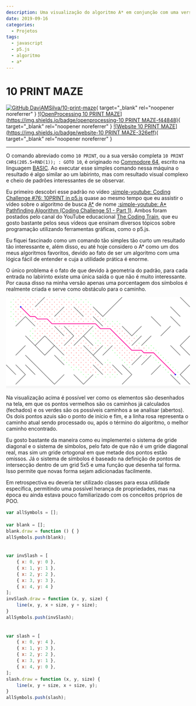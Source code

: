```yaml
---
description: Uma visualização do algoritmo A* em conjunção com uma versão parcial do padrão 10 PRINT
date: 2019-09-16
categories:
  - Projetos
tags:
  - javascript
  - p5.js
  - algoritmo
  - a*
---
```


# 10 PRINT MAZE

[![GitHub DaviAMSilva/10-print-maze](https://img.shields.io/badge/github-DaviAMSilva%2F10--print--maze-dddddd?logo=github)](https://github.com/DaviAMSilva/10-print-maze){ target="\_blank" rel="noopener noreferrer" }
[![OpenProcessing 10 PRINT MAZE](https://img.shields.io/badge/openprocessing-10 PRINT MAZE-f44848)](https://openprocessing.org/sketch/743512){ target="\_blank" rel="noopener noreferrer" }
[![Website 10 PRINT MAZE](https://img.shields.io/badge/website-10 PRINT MAZE-326eff)](https://daviamsilva.github.io/10-print-maze/){ target="\_blank" rel="noopener noreferrer" }

---

O comando abreviado como `10 PRINT`, ou a sua versão completa `10 PRINT CHR$(205.5+RND(1)); : GOTO 10`, é originado no [Commodore 64](https://pt.wikipedia.org/wiki/Commodore_64), escrito na linguagem [BASIC](https://pt.wikipedia.org/wiki/BASIC). Ao executar esse simples comando nessa máquina o resultado é algo similar ao um labirinto, mas com resultado visual complexo e cheio de padrões interessantes de se observar.

Eu primeiro descobri esse padrão no vídeo [:simple-youtube: Coding Challenge #76: 10PRINT in p5.js](https://www.youtube.com/watch?v=bEyTZ5ZZxZs) quase ao mesmo tempo que eu assistir o vídeo sobre o algoritmo de busca [A\*](https://pt.wikipedia.org/wiki/Algoritmo_A*) de nome [:simple-youtube: A\* Pathfinding Algorithm (Coding Challenge 51 - Part 1)](https://www.youtube.com/watch?v=aKYlikFAV4k). Ambos foram postados pelo canal do YouTube educacional [The Coding Train](https://www.youtube.com/@TheCodingTrain), que eu gosto bastante pelos seus vídeos que ensinam diversos tópicos sobre programação utilizando ferramentas gráficas, como o p5.js.

Eu fiquei fascinado como um comando tão simples tão curto um resultado tão interessante e, além disso, eu até hoje considero o A\* como um dos meus algoritmos favoritos, devido ao fato de ser um algoritmo com uma lógica fácil de entender e cuja a utilidade prática é enorme.

O único problema é o fato de que devido à geometria do padrão, para cada entrada no labirinto existe uma única saída o que não é muito interessante. Por causa disso na minha versão apenas uma porcentagem dos símbolos é realmente criada e serve como obstáculo para o caminho.

![Exemplo de uma solução do 10 PRINT MAZE](10-print-maze.png "Exemplo de uma solução do 10 PRINT MAZE")

Na visualização acima é possível ver como os elementos são desenhados na tela, em que os pontos vermelhos são os caminhos já calculados (fechados) e os verdes são os possíveis caminhos a se analisar (abertos). Os dois pontos azuis são o ponto de início e fim, e a linha rosa representa o caminho atual sendo processado ou, após o término do algoritmo, o melhor caminho encontrado.

<div class="grid cards" markdown>
<div markdown>

Eu gosto bastante da maneira como eu implementei o sistema de gride diagonal e o sistema de símbolos, pelo fato de que não é um gride diagonal real, mas sim um gride ortogonal em que metade dos pontos estão omissos. Já o sistema de símbolos é baseado na definição de pontos de intersecção dentro de um grid 5x5 e uma função que desenha tal forma. Isso permite que novas forma sejam adicionadas facilmente.

Em retrospectiva eu deveria ter utilizado classes para essa utilidade específica, permitindo uma possível herança de propriedades, mas na época eu ainda estava pouco familiarizado com os conceitos próprios de POO.

</div>

```js title="Lookups.js" linenums="29"
var allSymbols = [];

var blank = [];
blank.draw = function () { }
allSymbols.push(blank);


var invSlash = [
    { x: 0, y: 0 },
    { x: 1, y: 1 },
    { x: 2, y: 2 },
    { x: 3, y: 3 },
    { x: 4, y: 4 }
];
invSlash.draw = function (x, y, size) {
    line(x, y, x + size, y + size);
}
allSymbols.push(invSlash);


var slash = [
    { x: 0, y: 4 },
    { x: 1, y: 3 },
    { x: 2, y: 2 },
    { x: 3, y: 1 },
    { x: 4, y: 0 },
];
slash.draw = function (x, y, size) {
    line(x, y + size, x + size, y);
}
allSymbols.push(slash);
```

</div>
